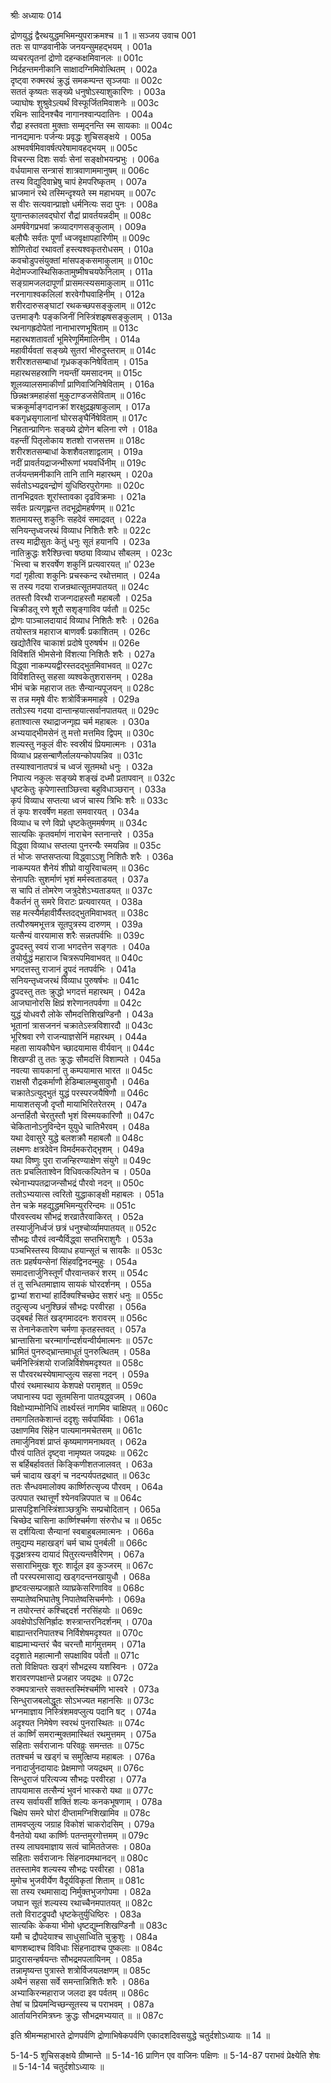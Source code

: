 श्रीः
अध्यायः 014

द्रोणयुद्धं द्वैरथयुद्धमभिमन्युपराक्रमश्च ॥ 1 ॥
सञ्जय उवाच 	001  
ततः स पाण्डवानीके जनयन्सुमहद्भयम् ।	001a  
व्यचरत्पृतनां द्रोणो दहन्कक्षमिवानलः ॥	001c  
निर्दहन्तमनीकानि साक्षादग्निमिवोत्थितम् ।	002a  
दृष्ट्वा रुक्मरथं क्रुद्धं समकम्पन्त सृञ्जयाः ॥	002c  
सततं कृष्यतः सङ्ख्ये धनुषोऽस्याशुकारिणः ।	003a  
ज्याघोषः शुश्रुवेऽत्यर्थं विस्फूर्जितमिवाशनेः ॥	003c  
रथिनः सादिनश्चैव नागानश्वान्पदातिनः ।	004a  
रौद्रा हस्तवता मुक्ताः सम्मृद्नन्ति स्म सायकाः ॥	004c  
नानद्यमानः पर्जन्यः प्रवृद्धः शुचिसङ्क्षये ।	005a  
अश्मवर्षमिवावर्षत्परेषामावहद्भयम् ॥	005c  
विचरन्स दिशः सर्वाः सेनां सङ्क्षोभयन्प्रभुः ।	006a  
वर्धयामास सन्त्रासं शात्रवाणाममानुषम् ॥	006c  
तस्य विद्युदिवाभ्रेषु चापं हेमपरिष्कृतम् ।	007a  
भ्राजमानं रथे तस्मिन्दृश्यते स्म महाभयम् ॥	007c  
स वीरः सत्यवान्प्राज्ञो धर्मनित्यः सदा पुनः ।	008a  
युगान्तकालवद्घोरां रौद्रां प्रावर्तयन्नदीम् ॥	008c  
अमर्षवेगप्रभवां क्रव्यादगणसङ्कुलाम् ।	009a  
बलौघैः सर्वतः पूर्णां ध्वजवृक्षापहारिणीम् ॥	009c  
शोणितोदां रथावर्तां हस्त्यश्वकृतरोधसम् ।	010a  
कवचोडुपसंयुक्तां मांसपङ्कसमाकुलाम् ॥	010c  
मेदोमज्जास्थिसिकतामुष्मीषचयफेनिलाम् ।	011a  
सङ्ग्रामजलदापूर्णां प्रासमत्स्यसमाकुलाम् ॥	011c  
नरनागाश्वकलिलां शरवेगौघवाहिनीम् ।	012a  
शरीरदारुसङ्घाटां रथकच्छपसङ्कुलाम् ॥	012c  
उत्तमाङ्गैः पङ्कजिनीं निस्त्रिंशझषसङ्कुलाम् ।	013a  
रथनागह्रदोपेतां नानाभारणभूषिताम् ॥	013c  
महारथशतावर्तां भूमिरेणूर्मिमालिनीम् ।	014a  
महावीर्यवतां सङ्ख्ये सुतरां भीरुदुस्तराम् ॥	014c  
शरीरशतसम्बाधां गृध्रकङ्कनिषेविताम् ।	015a  
महारथसहस्राणि नयन्तीं यमसादनम् ॥	015c  
शूलव्यालसमाकीर्णां प्राणिवाजिनिषेविताम् ।	016a  
छिन्नक्षत्रमहाहंसां मुकुटाण्डजसेविताम् ॥	016c  
चक्रकूर्माङ्गदानक्रां शरक्षुद्रझषाकुलाम् ।	017a  
बकगृध्रसृगालानां घोरसङ्घैर्निषेविताम् ॥	017c  
निहतान्प्राणिनः सङ्ख्ये द्रोणेन बलिना रणे ।	018a  
वहन्तीं पितृलोकाय शतशो राजसत्तम ॥	018c  
शरीरशतसम्बाधां केशशैवलशाद्वलाम् ।	019a  
नदीं प्रावर्तयद्राजन्भीरूणां भयवर्धिनीम् ॥	019c  
तर्जयन्तमनीकानि तानि तानि महारथम् ।	020a  
सर्वतोऽभ्यद्रवन्द्रोणं युधिष्ठिरपुरोगमाः ॥	020c  
तानभिद्रवतः शूरांस्तावका दृढविक्रमाः ।	021a  
सर्वतः प्रत्यगृह्णन्त तदभूद्रोमहर्षणम् ॥	021c  
शतमायस्तु शकुनिः सहदेवं समाद्रवत् ।	022a  
सनियन्तृध्वजरथं विव्याध निशितैः शरैः ॥	022c  
तस्य माद्रीसुतः केतुं धनुः सूतं हयानपि ।	023a  
नातिक्रुद्धः शरैश्छित्त्वा षष्ठ्या विव्याध सौबलम् ।	023c  
`भित्त्वा च शरवर्षेण शकुनिं प्रत्यवारयत् ॥'	023e  
गदां गृहीत्वा शकुनिः प्रचस्कन्द रथोत्तमात् ।	024a  
स तस्य गदया राजन्रथात्सूतमपातयत् ॥	024c  
ततस्तौ विरथौ राजन्गदाहस्तौ महाबलौ ।	025a  
चिक्रीडतू रणे शूरौ सशृङ्गाविव पर्वतौ ॥	025c  
द्रोणः पाञ्चालदायादं विव्याध निशितैः शरैः ।	026a  
तयोस्तत्र महाराज बाणवर्षैः प्रकाशितम् ।	026c  
खद्योतैरिव चाकाशं प्रदोषे पुरुषर्षभ ॥	026e  
विविंशतिं भीमसेनो विंशत्या निशितैः शरैः ।	027a  
विद्ध्वा नाकम्पयद्वीरस्तदद्भुतमिवाभवत् ॥	027c  
विविंशतिस्तु सहसा व्यश्वकेतुशरासनम् ।	028a  
भीमं चक्रे महाराज ततः सैन्यान्यपूजयन् ॥	028c  
स तन्न ममृषे वीरः शत्रोर्विक्रममाहवे ।	029a  
ततोऽस्य गदया दान्तान्हयात्सर्वानपातयत् ॥	029c  
हताश्वात्स रथाद्राजन्गृह्य चर्म महाबलः ।	030a  
अभ्ययाद्भीमसेनं तु मत्तो मत्तमिव द्विपम् ॥	030c  
शल्यस्तु नकुलं वीरः स्वस्रीयं प्रियमात्मनः ।	031a  
विव्याध प्रहसन्बाणैर्लालयन्कोपयन्निव ॥	031c  
तस्याश्वानातपत्रं च ध्वजं सूतमथो धनुः ।	032a  
निपात्य नकुलः सङ्ख्ये शङ्खं दध्मौ प्रतापवान् ॥	032c  
धृष्टकेतुः कृपेणास्ताञ्छित्त्वा बहुविधाञ्छरान् ।	033a  
कृपं विव्याध सप्तत्या ध्वजं चास्य त्रिभिः शरैः ॥	033c  
तं कृपः शरवर्षेण महता समवारयत् ।	034a  
विव्याध च रणे विप्रो धृष्टकेतुममर्षणम् ॥	034c  
सात्यकिः कृतवर्माणं नाराचेन स्तनान्तरे ।	035a  
विद्ध्वा विव्याध सप्तत्या पुनरन्यैः स्मयन्निव ॥	035c  
तं भोजः सप्तसप्तत्या विद्ध्वाऽऽशु निशितैः शरैः ।	036a  
नाकम्पयत शैनेयं शीघ्रो वायुरिवाचलम् ॥	036c  
सेनापतिः सुशर्माणं भृशं मर्मस्वताडयत् ।	037a  
स चापि तं तोमरेण जत्रुदेशेऽभ्यताडयत् ॥	037c  
वैकर्तनं तु समरे विराटः प्रत्यवारयत् ।	038a  
सह मत्स्यैर्महावीर्यैस्तदद्भुतमिवाभवत् ॥	038c  
तत्पौरुषमभूत्तत्र सूतपुत्रस्य दारुणम् ।	039a  
यत्सैन्यं वारयामास शरैः सन्नतपर्वभिः ॥	039c  
द्रुपदस्तु स्वयं राजा भगदत्तेन सङ्गतः ।	040a  
तयोर्युद्धं महाराज चित्ररूपमिवाभवत् ॥	040c  
भगदत्तस्तु राजानं द्रुपदं नतपर्वभिः ।	041a  
सनियन्तृध्वजरथं विव्याध पुरुषर्षभः ॥	041c  
द्रुपदस्तु ततः क्रुद्धो भगदत्तं महारथम् ।	042a  
आजघानोरसि क्षिप्रं शरेणानतपर्वणा ॥	042c  
युद्धं योधवरौ लोके सौमदत्तिशिखण्डिनौ ।	043a  
भूतानां त्रासजननं चक्रातेऽस्त्रविशारदौ ॥	043c  
भूरिश्रवा रणे राजन्याज्ञसेनिं महारथम् ।	044a  
महता सायकौघेन च्छादयामास वीर्यवान् ॥	044c  
शिखण्डी तु ततः क्रुद्धः सौमदत्तिं विशाम्पते ।	045a  
नवत्या सायकानां तु कम्पयामास भारत ॥	045c  
राक्षसौ रौद्रकर्माणौ हेडिम्बालम्बुसावुभौ ।	046a  
चक्रातेऽत्युद्भुतं युद्धं परस्परजयैषिणौ ॥	046c  
मायाशतसृजौ दृप्तौ मायाभिरितरेतरम् ।	047a  
अन्तर्हितौ चेरतुस्तौ भृशं विस्मयकारिणौ ॥	047c  
चेकितानोऽनुविन्देन युयुधे चातिभैरवम् ।	048a  
यथा देवासुरे युद्धे बलशक्रौ महाबलौ ॥	048c  
लक्ष्मणः क्षत्रदेवेन विमर्दमकरोद्भृशम् ।	049a  
यथा विष्णुः पुरा राजन्हिरण्याक्षेण संयुगे ॥	049c  
ततः प्रचलिताश्वेन विधिवत्कल्पितेन च ।	050a  
रथेनाभ्यपतद्राजन्सौभद्रं पौरवो नदन् ॥	050c  
ततोऽभ्ययात्स त्वरितो युद्धाकाङ्क्षी महाबलः ।	051a  
तेन चक्रे महद्युद्धमभिमन्युररिन्दमः ॥	051c  
पौरवस्त्वथ सौभद्रं शरव्रातैरवाकिरत् ।	052a  
तस्यार्जुनिर्ध्वजं छत्रं धनुश्चोर्व्यामपातयत् ॥	052c  
सौभद्रः पौरवं त्वन्यैर्विद्ध्वा सप्तभिराशुगैः ।	053a  
पञ्चभिस्तस्य विव्याध हयान्सूतं च सायकैः ॥	053c  
ततः प्रहर्षयन्सेनां सिंहवद्विनदन्मुहुः ।	054a  
समादत्तार्जुनिस्तूर्णं पौरवान्तकरं शरम् ॥	054c  
तं तु सन्धितमाज्ञाय सायकं घोरदर्शनम् ।	055a  
द्वाभ्यां शराभ्यां हार्दिक्यश्चिच्छेद सशरं धनुः ॥	055c  
तदुत्सृज्य धनुश्छिन्नं सौभद्रः परवीरहा ।	056a  
उद्बबर्ह सितं खड्गमाददनः शरावरम् ॥	056c  
स तेनानेकतारेण चर्मणा कृतहस्तवत् ।	057a  
भ्रान्तासिना चरन्मार्गान्दर्शयन्वीर्यमात्मनः ॥	057c  
भ्रामितं पुनरुद्भ्रान्तमाधूतं पुनरुत्थितम् ।	058a  
चर्मनिस्त्रिंशयो राजन्निर्विशेषमदृश्यत ॥	058c  
स पौरवरथस्येषामाप्लुत्य सहसा नदन् ।	059a  
पौरवं रथमास्थाय केशपक्षे परामृशत् ॥	059c  
जघानास्य पदा सूतमसिना पातयद्ध्वजम् ।	060a  
विक्षोभ्याम्भोनिधिं तार्क्ष्यस्तं नागमिव चाक्षिपत् ॥	060c  
तमागलितकेशान्तं ददृशुः सर्वपार्थिवाः ।	061a  
उक्षाणमिव सिंहेन पात्यमानमचेतसम् ॥	061c  
तमार्जुनिवशं प्राप्तं कृष्यमाणमनाथवत् ।	062a  
पौरवं पातितं दृष्ट्वा नामृष्यत जयद्रथः ॥	062c  
स बर्हिबर्हावततं किङ्किणीशतजालवत् ।	063a  
चर्म चादाय खड्गं च नदन्पर्यपतद्रथात् ॥	063c  
ततः सैन्धवमालोक्य कार्ष्णिरुत्सृज्य पौरवम् ।	064a  
उत्पपात रथात्तूर्णं श्येनवन्निपपात च ॥	064c  
प्रासपट्टिशनिस्त्रिंशाञ्छत्रुभिः सम्प्रचोदितान् ।	065a  
चिच्छेद चासिना कार्ष्णिश्चर्मणा संरुरोध च ॥	065c  
स दर्शयित्वा सैन्यानां स्वबाहुबलमात्मनः ।	066a  
तमुद्यम्य महाखड्गं चर्म चाथ पुनर्बली ॥	066c  
वृद्धक्षत्रस्य दायादं पितुरत्यन्तवैरिणम् ।	067a  
ससाराभिमुखः शूरः शार्दूल इव कुञ्जरम् ॥	067c  
तौ परस्परमासाद्य खड्गदन्तनखायुधौ ।	068a  
हृष्टवत्सम्प्रजह्राते व्याघ्रकेसरिणाविव ॥	068c  
सम्पातेष्वभिघातेषु निपातेष्वसिचर्मणोः ।	069a  
न तयोरन्तरं कश्चिद्ददर्श नरसिंहयोः ॥	069c  
अवक्षेपोऽसिनिर्ह्रादः शस्त्रान्तरनिदर्शनम् ।	070a  
बाह्यान्तरनिपातश्च निर्विशेषमदृश्यत ॥	070c  
बाह्यमाभ्यन्तरं चैव चरन्तौ मार्गमुत्तमम् ।	071a  
ददृशाते महात्मानौ सपक्षाविव पर्वतौ ॥	071c  
ततो विक्षिपतः खड्गं सौभद्रस्य यशस्विनः ।	072a  
शरावरणपक्षान्ते प्रजहार जयद्रथः ॥	072c  
रुक्मपत्रान्तरे सक्तस्तस्मिंश्चर्मणि भास्वरे ।	073a  
सिन्धुराजबलोद्धूतः सोऽभज्यत महानसिः ॥	073c  
भग्नमाज्ञाय निस्त्रिंशमवप्लुत्य पदानि षट् ।	074a  
अदृश्यत निमेषेण स्वरथं पुनरास्थितः ॥	074c  
तं कार्ष्णिं समरान्मुक्तमास्थितं रथमुत्तमम् ।	075a  
सहिताः सर्वराजानः परिवव्रुः समन्ततः ॥	075c  
ततश्चर्म च खड्गं च समुत्क्षिप्य महाबलः ।	076a  
ननादार्जुनदायादः प्रेक्षमाणो जयद्रथम् ॥	076c  
सिन्धुराजं परित्यज्य सौभद्रः परवीरहा ।	077a  
तापयामास तत्सैन्यं भुवनं भास्करो यथा ॥	077c  
तस्य सर्वायसीं शक्तिं शल्यः कनकभूषणाम् ।	078a  
चिक्षेप समरे घोरां दीप्तामग्निशिखामिव ॥	078c  
तामवप्लुत्य जग्राह विकोशं चाकरोदसिम् ।	079a  
वैनतेयो यथा कार्ष्णिः पतन्तमुरगोत्तमम् ॥	079c  
तस्य लाघवमाज्ञाय सत्वं चामिततेजसः ।	080a  
सहिताः सर्वराजानः सिंहनादमथानदन् ॥	080c  
ततस्तामेव शल्यस्य सौभद्रः परवीरहा ।	081a  
मुमोच भुजवीर्येण वैदूर्यविकृतां शिताम् ॥	081c  
सा तस्य रथमासाद्य निर्मुक्तभुजगोपमा ।	082a  
जघान सूतं शल्यस्य रथाच्चैनमपातयत् ॥	082c  
ततो विराटद्रुपदौ धृष्टकेतुर्युधिष्ठिरः ।	083a  
सात्यकिः केकया भीमो धृष्टद्युम्नशिखण्डिनौ ॥	083c  
यमौ च द्रौपदेयाश्च साधुसाध्विति चुक्रुशुः ।	084a  
बाणशब्दाश्च विविधाः सिंहनादाश्च पुष्कलाः ॥	084c  
प्रादुरासन्हर्षयन्तः सौभद्रमपलायिनम् ।	085a  
तन्नामृष्यन्त पुत्रास्ते शत्रोर्विजयलक्षणम् ॥	085c  
अथैनं सहसा सर्वे समन्तान्निशितैः शरैः ।	086a  
अभ्याकिरन्महाराज जलदा इव पर्वतम् ॥	086c  
तेषां च प्रियमन्विच्छन्सूतस्य च पराभवम् ।	087a  
आर्तायनिरमित्रघ्नः क्रुद्धः सौभद्रमभ्ययात् ॥ ॥	087c  

इति श्रीमन्महाभारते द्रोणपर्वणि द्रोणाभिषेकपर्वणि एकादशदिवसयुद्धे चतुर्दशोऽध्यायः ॥ 14 ॥

5-14-5 शुचिसङ्क्षये ग्रीष्मान्ते ॥ 5-14-16 प्राणिन एव वाजिनः पक्षिणः ॥ 5-14-87 पराभवं प्रेक्ष्येति शेषः ॥ 5-14-14 चतुर्दशोऽध्यायः ॥	
